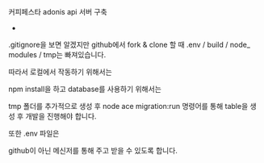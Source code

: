 커피페스타 adonis api 서버 구축


* 
.gitignore을 보면 알겠지만 github에서 fork & clone 할 때
.env / build / node_ modules / tmp는 빠져있습니다.

따라서 로컬에서 작동하기 위해서는

npm install을 하고 database를 사용하기 위해서는 

tmp 폴더를 추가적으로 생성 후 node ace migration:run 명령어를 통해 table을 생성 후 개발을 진행해야 합니다.

또한 .env 파일은 

github이 아닌 메신저를 통해 주고 받을 수 있도록 합니다.

